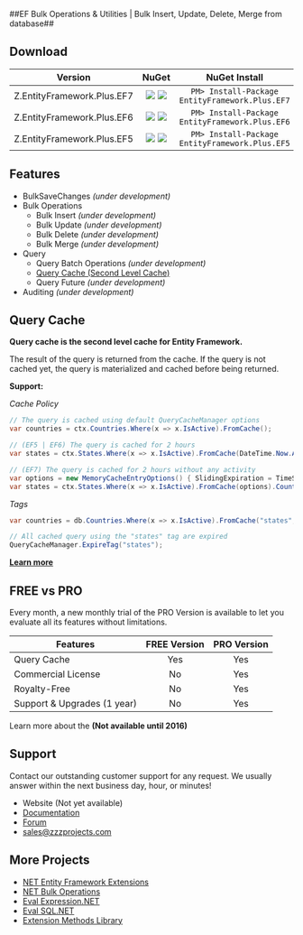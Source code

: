 ##EF Bulk Operations & Utilities | Bulk Insert, Update, Delete, Merge from database##

## Download
Version | NuGet | NuGet Install
------------ | :-------------: | :-------------:
Z.EntityFramework.Plus.EF7 | <a href="https://www.nuget.org/packages/EntityFramework.Plus.EF7/" target="_blank" alt="download nuget"><img src="https://img.shields.io/nuget/v/EntityFramework.Plus.EF7.svg?style=flat-square" /></a> <a href="https://www.nuget.org/packages/EntityFramework.Plus.EF7/" target="_blank" alt="download nuget"><img src="https://img.shields.io/nuget/dt/EntityFramework.Plus.EF7.svg?style=flat-square" /></a> | ```PM> Install-Package EntityFramework.Plus.EF7```
Z.EntityFramework.Plus.EF6 | <a href="https://www.nuget.org/packages/EntityFramework.Plus.EF6/" target="_blank" alt="download nuget"><img src="https://img.shields.io/nuget/v/EntityFramework.Plus.EF6.svg?style=flat-square" /></a> <a href="https://www.nuget.org/packages/EntityFramework.Plus.EF6/" target="_blank" alt="download nuget"><img src="https://img.shields.io/nuget/dt/EntityFramework.Plus.EF6.svg?style=flat-square" /></a> | ```PM> Install-Package EntityFramework.Plus.EF6```
Z.EntityFramework.Plus.EF5 | <a href="https://www.nuget.org/packages/EntityFramework.Plus.EF5/" target="_blank" alt="download nuget"><img src="https://img.shields.io/nuget/v/EntityFramework.Plus.EF5.svg?style=flat-square" /></a> <a href="https://www.nuget.org/packages/EntityFramework.Plus.EF5/" target="_blank" alt="download nuget"><img src="https://img.shields.io/nuget/dt/EntityFramework.Plus.EF5.svg?style=flat-square" /></a> | ```PM> Install-Package EntityFramework.Plus.EF5```

## Features
- BulkSaveChanges _(under development)_
- Bulk Operations
    - Bulk Insert _(under development)_
    - Bulk Update _(under development)_
    - Bulk Delete _(under development)_
    - Bulk Merge _(under development)_
- Query
    - Query Batch Operations _(under development)_
    - [Query Cache (Second Level Cache)](https://github.com/zzzprojects/Entity-Framework-Plus/wiki/Query-Cache)
    - Query Future _(under development)_
- Auditing _(under development)_

## Query Cache
**Query cache is the second level cache for Entity Framework.**

The result of the query is returned from the cache. If the query is not cached yet, the query is materialized and cached before being returned.

**Support:**

_Cache Policy_

```csharp
// The query is cached using default QueryCacheManager options
var countries = ctx.Countries.Where(x => x.IsActive).FromCache();

// (EF5 | EF6) The query is cached for 2 hours
var states = ctx.States.Where(x => x.IsActive).FromCache(DateTime.Now.AddHours(2));

// (EF7) The query is cached for 2 hours without any activity
var options = new MemoryCacheEntryOptions() { SlidingExpiration = TimeSpan.FromHours(2)};
var states = ctx.States.Where(x => x.IsActive).FromCache(options).Count();
```

_Tags_
```csharp
var countries = db.Countries.Where(x => x.IsActive).FromCache("states", "countries");

// All cached query using the "states" tag are expired
QueryCacheManager.ExpireTag("states");
```

**[Learn more](https://github.com/zzzprojects/Entity-Framework-Plus/wiki/Query-Cache)**

## FREE vs PRO
Every month, a new monthly trial of the PRO Version is available to let you evaluate all its features without limitations.

Features | FREE Version | PRO Version
------------ | :-------------: | :-------------:
Query Cache | Yes | Yes
Commercial License | No | Yes
Royalty-Free | No | Yes
Support & Upgrades (1 year) | No | Yes
Learn more about the **(Not available until 2016)**

## Support
Contact our outstanding customer support for any request. We usually answer within the next business day, hour, or minutes!

- Website (Not yet available)
- [Documentation](https://github.com/zzzprojects/Entity-Framework-Plus/wiki)
- [Forum](https://zzzprojects.uservoice.com/forums/283924-entity-framework-plus)
- sales@zzzprojects.com

## More Projects
  - [NET Entity Framework Extensions](http://www.zzzprojects.com/products/dotnet-development/entity-framework-extensions/)
  - [NET Bulk Operations](http://www.zzzprojects.com/products/dotnet-development/bulk-operations/)
  - [Eval Expression.NET](https://github.com/zzzprojects/Eval-Expression.NET)
  - [Eval SQL.NET](https://github.com/zzzprojects/Eval-SQL.NET)
  - [Extension Methods Library](https://github.com/zzzprojects/Z.ExtensionMethods/)

